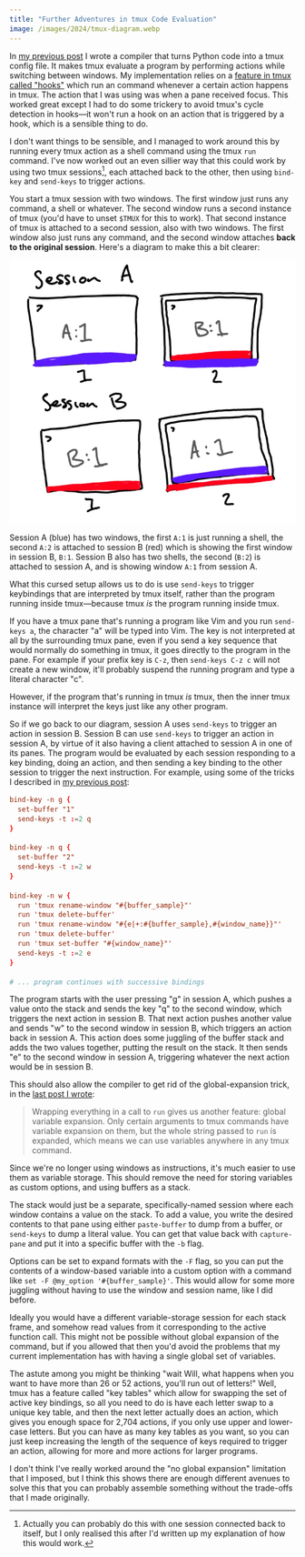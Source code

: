 ```yaml
---
title: "Further Adventures in tmux Code Evaluation"
image: /images/2024/tmux-diagram.webp
---
```


In [my previous post][tmux-compiler-post] I wrote a compiler that turns Python code into a tmux config file. It makes tmux evaluate a program by performing actions while switching between windows. My implementation relies on a [feature in tmux called "hooks"](https://www.man7.org/linux/man-pages/man1/tmux.1.html#HOOKS) which run an command whenever a certain action happens in tmux. The action that I was using was when a pane received focus. This worked great except I had to do some trickery to avoid tmux's cycle detection in hooks—it won't run a hook on an action that is triggered by a hook, which is a sensible thing to do.

I don't want things to be sensible, and I managed to work around this by running every tmux action as a shell command using the tmux `run` command. I've now worked out an even sillier way that this could work by using two tmux sessions[^actually-one], each attached back to the other, then using `bind-key` and `send-keys` to trigger actions.

[^actually-one]: Actually you can probably do this with one session connected back to itself, but I only realised this after I'd written up my explanation of how this would work.

You start a tmux session with two windows. The first window just runs any command, a shell or whatever. The second window runs a second instance of tmux (you'd have to unset `$TMUX` for this to work). That second instance of tmux is attached to a second session, also with two windows. The first window also just runs any command, and the second window attaches **back to the original session**. Here's a diagram to make this a bit clearer:

![diagram of tmux sessions used to run code using key bindings](/images/2024/tmux-diagram.webp)

Session A (blue) has two windows, the first `A:1` is just running a shell, the second `A:2` is attached to session B (red) which is showing the first window in session B, `B:1`. Session B also has two shells, the second (`B:2`) is attached to session A, and is showing window `A:1` from session A.

What this cursed setup allows us to do is use `send-keys` to trigger keybindings that are interpreted by tmux itself, rather than the program running inside tmux—because tmux _is_ the program running inside tmux.

If you have a tmux pane that's running a program like Vim and you run `send-keys a`, the character "a" will be typed into Vim. The key is not interpreted at all by the surrounding tmux pane, even if you send a key sequence that would normally do something in tmux, it goes directly to the program in the pane. For example if your prefix key is `C-z`, then `send-keys C-z c` will not create a new window, it'll probably suspend the running program and type a literal character "c".

However, if the program that's running in tmux _is_ tmux, then the inner tmux instance will interpret the keys just like any other program.

So if we go back to our diagram, session A uses `send-keys` to trigger an action in session B. Session B can use `send-keys` to trigger an action in session A, by virtue of it also having a client attached to session A in one of its panes. The program would be evaluated by each session responding to a key binding, doing an action, and then sending a key binding to the other session to trigger the next instruction. For example, using some of the tricks I described in [my previous post][tmux-compiler-post]:

[tmux-compiler-post]: /2024/03/15/making-a-compiler-to-prove-tmux-is-turing-complete/

```conf
bind-key -n g {
  set-buffer "1"
  send-keys -t :=2 q
}

bind-key -n q {
  set-buffer "2"
  send-keys -t :=2 w
}

bind-key -n w {
  run 'tmux rename-window "#{buffer_sample}"'
  run 'tmux delete-buffer'
  run 'tmux rename-window "#{e|+:#{buffer_sample},#{window_name}}"'
  run 'tmux delete-buffer'
  run 'tmux set-buffer "#{window_name}"'
  send-keys -t :=2 e
}

# ... program continues with successive bindings
```

The program starts with the user pressing "g" in session A, which pushes a value onto the stack and sends the key "q" to the second window, which triggers the next action in session B. That next action pushes another value and sends "w" to the second window in session B, which triggers an action back in session A. This action does some juggling of the buffer stack and adds the two values together, putting the result on the stack. It then sends "e" to the second window in session A, triggering whatever the next action would be in session B.

This should also allow the compiler to get rid of the global-expansion trick, in the [last post I wrote][tmux-compiler-post]:

> Wrapping everything in a call to `run` gives us another feature: global variable expansion. Only certain arguments to tmux commands have variable expansion on them, but the whole string passed to `run` is expanded, which means we can use variables anywhere in any tmux command.

Since we're no longer using windows as instructions, it's much easier to use them as variable storage. This should remove the need for storing variables as custom options, and using buffers as a stack.

The stack would just be a separate, specifically-named session where each window contains a value on the stack. To add a value, you write the desired contents to that pane using either `paste-buffer` to dump from a buffer, or `send-keys` to dump a literal value. You can get that value back with `capture-pane` and put it into a specific buffer with the `-b` flag.

Options can be set to expand formats with the `-F` flag, so you can put the contents of a window-based variable into a custom option with a command like `set -F @my_option '#{buffer_sample}'`. This would allow for some more juggling without having to use the window and session name, like I did before.

Ideally you would have a different variable-storage session for each stack frame, and somehow read values from it corresponding to the active function call. This might not be possible without global expansion of the command, but if you allowed that then you'd avoid the problems that my current implementation has with having a single global set of variables.

The astute among you might be thinking "wait Will, what happens when you want to have more than 26 or 52 actions, you'll run out of letters!" Well, tmux has a feature called "key tables" which allow for swapping the set of active key bindings, so all you need to do is have each letter swap to a unique key table, and then the next letter actually does an action, which gives you enough space for 2,704 actions, if you only use upper and lower-case letters. But you can have as many key tables as you want, so you can just keep increasing the length of the sequence of keys required to trigger an action, allowing for more and more actions for larger programs.

I don't think I've really worked around the "no global expansion" limitation that I imposed, but I think this shows there are enough different avenues to solve this that you can probably assemble something without the trade-offs that I made originally.
